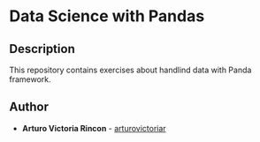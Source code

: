 # Data Science with Pandas

## Description

This repository contains exercises about handlind data with Panda framework.

## Author
* **Arturo Victoria Rincon** - [arturovictoriar](https://github.com/arturovictoriar)